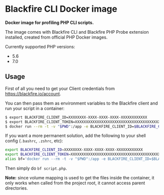 # Blackfire CLI Docker image

**Docker image for profiling PHP CLI scripts.**

The image comes with Blackfire CLI and Blackfire PHP Probe extension installed, created from official PHP Docker images.

Currently supported PHP versions:

- 5.6
- 7.0


## Usage

First of all you need to get your Client credentials from https://blackfire.io/account.

You can then pass them as environment variables to the Blackfire client and run your script in a container:

``` bash
$ export BLACKFIRE_CLIENT_ID=XXXXXXXX-XXXX-XXXX-XXXX-XXXXXXXXXXXX
$ export BLACKFIRE_CLIENT_TOKEN=XXXXXXXXXXXXXXXXXXXXXXXXXXXXXXXXXXXXXXXXXXXXXXXXXXXXXXXXXXXXXXXX
$ docker run --rm -t -v "$PWD":/app -e BLACKFIRE_CLIENT_ID=$BLACKFIRE_CLIENT_ID -e BLACKFIRE_CLIENT_TOKEN=$BLACKFIRE_CLIENT_TOKEN webplates/blackfire-cli blackfire run php script.php
```

If you want a more permanent solution, add the following to your shell config (`.bashrc`, `.zshrc`, etc):

``` bash
export BLACKFIRE_CLIENT_ID=XXXXXXXX-XXXX-XXXX-XXXX-XXXXXXXXXXXX
export BLACKFIRE_CLIENT_TOKEN=XXXXXXXXXXXXXXXXXXXXXXXXXXXXXXXXXXXXXXXXXXXXXXXXXXXXXXXXXXXXXXXX
alias bf='docker run --rm -t -v "$PWD":/app -e BLACKFIRE_CLIENT_ID=$BLACKFIRE_CLIENT_ID -e BLACKFIRE_CLIENT_TOKEN=$BLACKFIRE_CLIENT_TOKEN webplates/blackfire-cli blackfire run php'
```

Then simply do `bf script.php`.

**Note:** since volume mapping is used to get the files inside the container, it only works when called from the project root, it cannot access parent directories.
